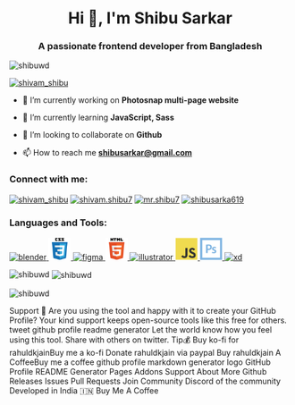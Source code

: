 <h1 align="center">Hi 👋, I'm Shibu Sarkar</h1>
<h3 align="center">A passionate frontend developer from Bangladesh</h3>

<p align="left"> <img src="https://komarev.com/ghpvc/?username=shibuwd&label=Profile%20views&color=0e75b6&style=flat" alt="shibuwd" /> </p>

<p align="left"> <a href="https://twitter.com/shivam_shibu" target="blank"><img src="https://img.shields.io/twitter/follow/shivam_shibu?logo=twitter&style=for-the-badge" alt="shivam_shibu" /></a> </p>

- 🔭 I’m currently working on **Photosnap multi-page website**

- 🌱 I’m currently learning **JavaScript, Sass**

- 👯 I’m looking to collaborate on **Github**

- 📫 How to reach me **shibusarkar@gmail.com**

<h3 align="left">Connect with me:</h3>
<p align="left">
<a href="https://twitter.com/shivam_shibu" target="blank"><img align="center" src="https://raw.githubusercontent.com/rahuldkjain/github-profile-readme-generator/master/src/images/icons/Social/twitter.svg" alt="shivam_shibu" height="30" width="40" /></a>
<a href="https://fb.com/shivam.shibu7" target="blank"><img align="center" src="https://raw.githubusercontent.com/rahuldkjain/github-profile-readme-generator/master/src/images/icons/Social/facebook.svg" alt="shivam.shibu7" height="30" width="40" /></a>
<a href="https://instagram.com/mr.shibu7" target="blank"><img align="center" src="https://raw.githubusercontent.com/rahuldkjain/github-profile-readme-generator/master/src/images/icons/Social/instagram.svg" alt="mr.shibu7" height="30" width="40" /></a>
<a href="https://www.behance.net/shibusarka619" target="blank"><img align="center" src="https://raw.githubusercontent.com/rahuldkjain/github-profile-readme-generator/master/src/images/icons/Social/behance.svg" alt="shibusarka619" height="30" width="40" /></a>
</p>

<h3 align="left">Languages and Tools:</h3>
<p align="left"> <a href="https://www.blender.org/" target="_blank"> <img src="https://download.blender.org/branding/community/blender_community_badge_white.svg" alt="blender" width="40" height="40"/> </a> <a href="https://www.w3schools.com/css/" target="_blank"> <img src="https://raw.githubusercontent.com/devicons/devicon/master/icons/css3/css3-original-wordmark.svg" alt="css3" width="40" height="40"/> </a> <a href="https://www.figma.com/" target="_blank"> <img src="https://www.vectorlogo.zone/logos/figma/figma-icon.svg" alt="figma" width="40" height="40"/> </a> <a href="https://www.w3.org/html/" target="_blank"> <img src="https://raw.githubusercontent.com/devicons/devicon/master/icons/html5/html5-original-wordmark.svg" alt="html5" width="40" height="40"/> </a> <a href="https://www.adobe.com/in/products/illustrator.html" target="_blank"> <img src="https://www.vectorlogo.zone/logos/adobe_illustrator/adobe_illustrator-icon.svg" alt="illustrator" width="40" height="40"/> </a> <a href="https://developer.mozilla.org/en-US/docs/Web/JavaScript" target="_blank"> <img src="https://raw.githubusercontent.com/devicons/devicon/master/icons/javascript/javascript-original.svg" alt="javascript" width="40" height="40"/> </a> <a href="https://www.photoshop.com/en" target="_blank"> <img src="https://raw.githubusercontent.com/devicons/devicon/master/icons/photoshop/photoshop-line.svg" alt="photoshop" width="40" height="40"/> </a> <a href="https://www.adobe.com/products/xd.html" target="_blank"> <img src="https://cdn.worldvectorlogo.com/logos/adobe-xd.svg" alt="xd" width="40" height="40"/> </a> </p>

<p><img align="left" src="https://github-readme-stats.vercel.app/api/top-langs?username=shibuwd&show_icons=true&locale=en&layout=compact" alt="shibuwd" /></p>

<p>&nbsp;<img align="center" src="https://github-readme-stats.vercel.app/api?username=shibuwd&show_icons=true&locale=en" alt="shibuwd" /></p>

<p><img align="center" src="https://github-readme-streak-stats.herokuapp.com/?user=shibuwd&" alt="shibuwd" /></p>

Support 🙏
Are you using the tool and happy with it to create your GitHub Profile?
Your kind support keeps open-source tools like this free for others.
tweet github profile readme generator
Let the world know how you feel using this tool. Share with others on twitter.
Tip💰
Buy ko-fi for rahuldkjainBuy me a ko-fi
Donate rahuldkjain via paypal
Buy rahuldkjain A CoffeeBuy me a coffee
github profile markdown generator logo
GitHub Profile README Generator
Pages
Addons
Support
About
More
Github
Releases
Issues
Pull Requests
Join Community
Discord of the community
Developed in India 🇮🇳
Buy Me A Coffee
